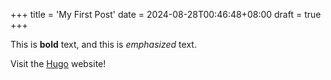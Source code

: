 +++
title = 'My First Post'
date = 2024-08-28T00:46:48+08:00
draft = true 
+++

This is **bold** text, and this is *emphasized* text.

Visit the [Hugo](https://gohugo.io) website!
